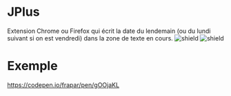 
# JPlus
Extension Chrome ou Firefox qui écrit la date du lendemain (ou du lundi suivant si on est vendredi) dans la zone de texte en cours.
![shield](https://img.shields.io/badge/Firefox-ok-green) 
![shield](https://img.shields.io/badge/Chrome-ok-green)


# Exemple
https://codepen.io/frapar/pen/gOOjaKL


